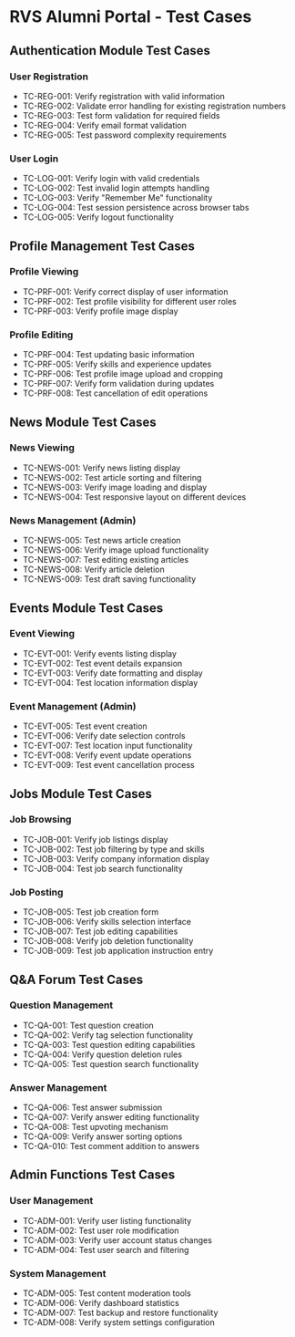 
# RVS Alumni Portal - Test Cases

## Authentication Module Test Cases

### User Registration
- TC-REG-001: Verify registration with valid information
- TC-REG-002: Validate error handling for existing registration numbers
- TC-REG-003: Test form validation for required fields
- TC-REG-004: Verify email format validation
- TC-REG-005: Test password complexity requirements

### User Login
- TC-LOG-001: Verify login with valid credentials
- TC-LOG-002: Test invalid login attempts handling
- TC-LOG-003: Verify "Remember Me" functionality
- TC-LOG-004: Test session persistence across browser tabs
- TC-LOG-005: Verify logout functionality

## Profile Management Test Cases

### Profile Viewing
- TC-PRF-001: Verify correct display of user information
- TC-PRF-002: Test profile visibility for different user roles
- TC-PRF-003: Verify profile image display

### Profile Editing
- TC-PRF-004: Test updating basic information
- TC-PRF-005: Verify skills and experience updates
- TC-PRF-006: Test profile image upload and cropping
- TC-PRF-007: Verify form validation during updates
- TC-PRF-008: Test cancellation of edit operations

## News Module Test Cases

### News Viewing
- TC-NEWS-001: Verify news listing display
- TC-NEWS-002: Test article sorting and filtering
- TC-NEWS-003: Verify image loading and display
- TC-NEWS-004: Test responsive layout on different devices

### News Management (Admin)
- TC-NEWS-005: Test news article creation
- TC-NEWS-006: Verify image upload functionality
- TC-NEWS-007: Test editing existing articles
- TC-NEWS-008: Verify article deletion
- TC-NEWS-009: Test draft saving functionality

## Events Module Test Cases

### Event Viewing
- TC-EVT-001: Verify events listing display
- TC-EVT-002: Test event details expansion
- TC-EVT-003: Verify date formatting and display
- TC-EVT-004: Test location information display

### Event Management (Admin)
- TC-EVT-005: Test event creation
- TC-EVT-006: Verify date selection controls
- TC-EVT-007: Test location input functionality
- TC-EVT-008: Verify event update operations
- TC-EVT-009: Test event cancellation process

## Jobs Module Test Cases

### Job Browsing
- TC-JOB-001: Verify job listings display
- TC-JOB-002: Test job filtering by type and skills
- TC-JOB-003: Verify company information display
- TC-JOB-004: Test job search functionality

### Job Posting
- TC-JOB-005: Test job creation form
- TC-JOB-006: Verify skills selection interface
- TC-JOB-007: Test job editing capabilities
- TC-JOB-008: Verify job deletion functionality
- TC-JOB-009: Test job application instruction entry

## Q&A Forum Test Cases

### Question Management
- TC-QA-001: Test question creation
- TC-QA-002: Verify tag selection functionality
- TC-QA-003: Test question editing capabilities
- TC-QA-004: Verify question deletion rules
- TC-QA-005: Test question search functionality

### Answer Management
- TC-QA-006: Test answer submission
- TC-QA-007: Verify answer editing functionality
- TC-QA-008: Test upvoting mechanism
- TC-QA-009: Verify answer sorting options
- TC-QA-010: Test comment addition to answers

## Admin Functions Test Cases

### User Management
- TC-ADM-001: Verify user listing functionality
- TC-ADM-002: Test user role modification
- TC-ADM-003: Verify user account status changes
- TC-ADM-004: Test user search and filtering

### System Management
- TC-ADM-005: Test content moderation tools
- TC-ADM-006: Verify dashboard statistics
- TC-ADM-007: Test backup and restore functionality
- TC-ADM-008: Verify system settings configuration
